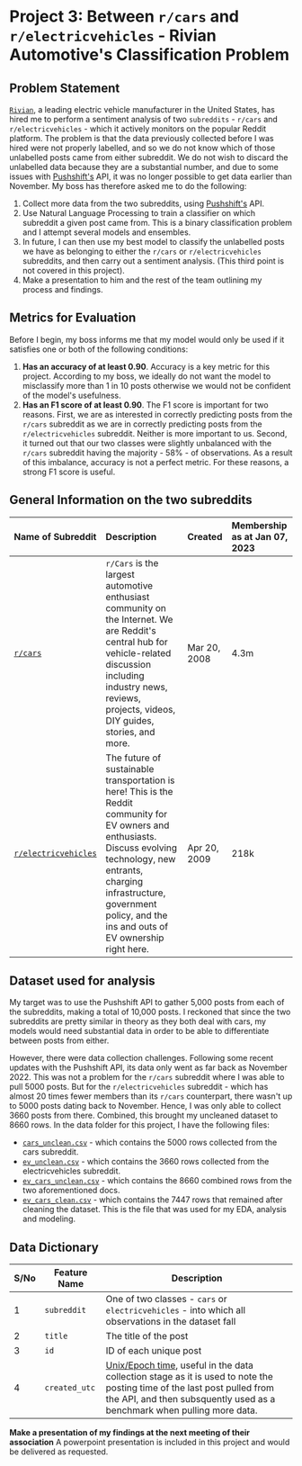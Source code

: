 # Project 3: Between `r/cars` and `r/electricvehicles` - Rivian Automotive's Classification Problem

## Problem Statement

[`Rivian`](https://rivian.com/), a leading electric vehicle manufacturer in the United States, has hired me to perform a sentiment analysis of two `subreddits` - `r/cars` and `r/electricvehicles` - which it actively monitors on the popular Reddit platform. The problem is that the data previously collected before I was hired were not properly labelled, and so we do not know which of those unlabelled posts came from either subreddit. We do not wish to discard the unlabelled data because they are a substantial number, and due to some issues with [Pushshift's](https://github.com/pushshift/api) API, it was no longer possible to get data earlier than November. My boss has therefore asked me to do the following:

1. Collect more data from the two subreddits, using [Pushshift's](https://github.com/pushshift/api) API.
2. Use Natural Language Processing to train a classifier on which subreddit a given post came from. This is a binary classification problem and I attempt several models and ensembles.
3. In future, I can then use my best model to classify the unlabelled posts we have as belonging to either the `r/cars` or `r/electricvehicles` subreddits, and then carry out a sentiment analysis. (This third point is not covered in this project). 
4. Make a presentation to him and the rest of the team outlining my process and findings.

## Metrics for Evaluation
Before I begin, my boss informs me that my model would only be used if it satisfies one or both of the following conditions:

1. **Has an accuracy of at least 0.90**. Accuracy is a key metric for this project. According to my boss, we ideally do not want the model to misclassify more than 1 in 10 posts otherwise we would not be confident of the model's usefulness.
2. **Has an F1 score of at least 0.90**. The F1 score is important for two reasons. First, we are as interested in correctly predicting posts from the `r/cars` subreddit as we are in correctly predicting posts from the `r/electricvehicles` subreddit. Neither is more important to us. Second, it turned out that our two classes were slightly unbalanced with the `r/cars` subreddit having the majority - 58% - of observations. As a result of this imbalance, accuracy is not a perfect metric. For these reasons, a strong F1 score is useful.

## General Information on the two subreddits
|**Name of Subreddit**|**Description**|**Created**|**Membership as at Jan 07, 2023**|
|:-|:-|:-|:-|
|[`r/cars`](https://www.reddit.com/r/cars/)|`r/Cars` is the largest automotive enthusiast community on the Internet. We are Reddit's central hub for vehicle-related discussion including industry news, reviews, projects, videos, DIY guides, stories, and more.|Mar 20, 2008|4.3m|
|[`r/electricvehicles`](https://www.reddit.com/r/electricvehicles/)|The future of sustainable transportation is here! This is the Reddit community for EV owners and enthusiasts. Discuss evolving technology, new entrants, charging infrastructure, government policy, and the ins and outs of EV ownership right here.|Apr 20, 2009|218k|

## Dataset used for analysis 

My target was to use the Pushshift API to gather 5,000 posts from each of the subreddits, making a total of 10,000 posts. I reckoned that since the two subreddits are pretty similar in theory as they both deal with cars, my models would need substantial data in order to be able to differentiate between posts from either.

However, there were data collection challenges. Following some recent updates with the Pushshift API, its data only went as far back as November 2022. This was not a problem for the `r/cars` subreddit where I was able to pull 5000 posts. But for the `r/electricvehicles` subreddit - which has almost 20 times fewer members than its `r/cars` counterpart, there wasn't up to 5000 posts dating back to November. Hence, I was only able to collect 3660 posts from there. Combined, this brought my uncleaned dataset to 8660 rows. In the data folder for this project, I have the following files:

* [`cars_unclean.csv`]('./datasets/cars_unclean.csv') - which contains the 5000 rows collected from the cars subreddit. 
* [`ev_unclean.csv`]('./datasets/ev_unclean.csv') - which contains the 3660 rows collected from the electricvehicles subreddit.  
* [`ev_cars_unclean.csv`](''./datasets/ev_cars_unclean.csv) - which contains the 8660 combined rows from the two aforementioned docs. 
* [`ev_cars_clean.csv`](./datasets/ev_cars_clean.csv) - which contains the 7447 rows that remained after cleaning the dataset. This is the file that was used for my EDA, analysis and modeling. 

## Data Dictionary

|S/No|Feature Name|Description|
|---|---|---|
|1|`subreddit`|One of two classes - `cars` or `electricvehicles` - into which all observations in the dataset fall|
|2|`title`|The title of the post| 
|3|`id`|ID of each unique post|
|4|`created_utc`|[Unix/Epoch time](https://en.wikipedia.org/wiki/Unix_time), useful in the data collection stage as it is used to note the posting time of the last post pulled from the API, and then subsquently used as a benchmark when pulling more data.|  


**Make a presentation of my findings at the next meeting of their association**
A powerpoint presentation is included in this project and would be delivered as requested. 

